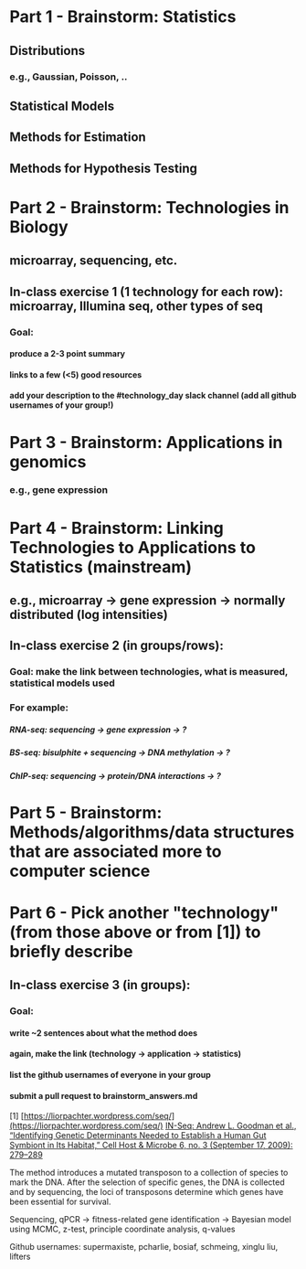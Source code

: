 
# Part 1 - Brainstorm: Statistics

## Distributions
### e.g., Gaussian, Poisson, ..

## Statistical Models
## Methods for Estimation
## Methods for Hypothesis Testing

# Part 2 - Brainstorm: Technologies in Biology

## microarray, sequencing, etc.

## In-class exercise 1 (1 technology for each row): microarray, Illumina seq, other types of seq

### Goal: 
#### produce a 2-3 point summary
#### links to a few (<5) good resources
#### add your description to the #technology_day slack channel (add all github usernames of your group!)

# Part 3 - Brainstorm: Applications in genomics 

### e.g., gene expression

# Part 4 - Brainstorm: Linking Technologies to Applications to Statistics (mainstream)

## e.g., microarray -> gene expression -> normally distributed (log intensities)

## In-class exercise 2 (in groups/rows): 
### Goal: make the link between technologies, what is measured, statistical models used
### For example:
##### RNA-seq: sequencing -> gene expression -> ?
##### BS-seq: bisulphite + sequencing -> DNA methylation -> ?
##### ChIP-seq: sequencing -> protein/DNA interactions -> ?


# Part 5 - Brainstorm: Methods/algorithms/data structures that are associated more to computer science

# Part 6 - Pick another "technology" (from those above or from [1]) to briefly describe

## In-class exercise 3 (in groups): 
### Goal: 
#### write ~2 sentences about what the method does
#### again, make the link (technology -> application -> statistics)
#### list the github usernames of everyone in your group
#### submit a pull request to brainstorm_answers.md

[1] [https://liorpachter.wordpress.com/seq/](https://liorpachter.wordpress.com/seq/)
[IN-Seq: Andrew L. Goodman et al., “Identifying Genetic Determinants Needed to Establish a Human Gut Symbiont in Its Habitat,” Cell Host & Microbe 6, no. 3 (September 17, 2009): 279–289](http://www.sciencedirect.com/science/article/pii/S1931312809002819)

The method introduces a mutated transposon to a collection of species to mark the DNA. After the selection of specific genes, the DNA is collected and by sequencing, the loci of transposons determine which genes have been essential for survival.

Sequencing, qPCR -> fitness-related gene identification -> Bayesian model using MCMC, z-test, principle coordinate analysis, q-values

Github usernames: supermaxiste, pcharlie, bosiaf, schmeing, xinglu liu, lifters

